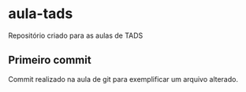 # aula-tads
Repositório criado para as aulas de TADS


## Primeiro commit

Commit realizado na aula de git para exemplificar um arquivo alterado.